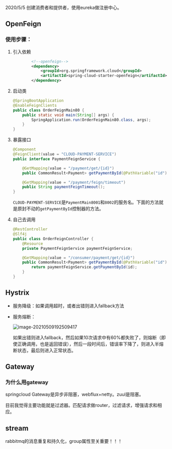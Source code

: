 2020/5/5 创建消费者和提供者，使用eureka做注册中心。

## OpenFeign

### 使用步骤：

1. 引入依赖

    ```xml
            <!--openfeign-->
            <dependency>
                <groupId>org.springframework.cloud</groupId>
                <artifactId>spring-cloud-starter-openfeign</artifactId>
            </dependency>
    ```

2. 启动类

    ```java
    @SpringBootApplication
    @EnableFeignClients
    public class OrderFeignMain80 {
        public static void main(String[] args) {
            SpringApplication.run(OrderFeignMain80.class, args);
        }
    }
    ```

3. 暴露接口

    ```java
    @Component
    @FeignClient(value = "CLOUD-PAYMENT-SERVICE")
    public interface PaymentFeignService {
    
        @GetMapping(value = "/payment/get/{id}")
        public CommonResult<Payment> getPaymentById(@PathVariable("id") Long id);
    
        @GetMapping(value = "/payment/feign/timeout")
        public String paymentFeignTimeout();
    }
    ```

    `CLOUD-PAYMENT-SERVICE`是`PaymentMain8001`和`8002`的服务名。下面的方法就是原封不动的`getPaymentById`控制器的方法。

4. 自己去调用

    ```java
    @RestController
    @Slf4j
    public class OrderFeignController {
        @Resource
        private PaymentFeignService paymentFeignService;
    
        @GetMapping(value = "/consumer/payment/get/{id}")
        public CommonResult<Payment> getPaymentById(@PathVariable("id") Long id){
            return paymentFeignService.getPaymentById(id);
        }
    }
    ```




## Hystrix

- 服务降级：如果调用超时，或者出错则进入fallback方法

- 服务熔断：

    ![image-20210509192509417](https://gitee.com/keke518/MarkDownPicture/raw/master/20210509192515.png)

    如果出错则进入fallback，然后如果10次请求中有60%都失败了，则熔断（即使正确调用，也是返回错误），然后一段时间后，错误率下降了，则进入半熔断状态，最后则进入正常状态。





## Gateway

### 为什么用gateway

springcloud Gateway是异步非阻塞，webflux+netty。zuul是阻塞。

目前我觉得主要功能就是过滤器。匹配请求做router，过滤请求，增强请求和相应。





## stream

rabbitmq的消息重复和持久化，group属性至关重要！！！